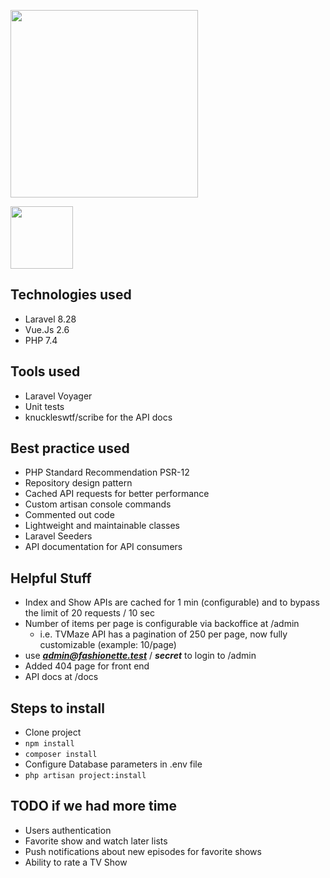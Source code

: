 <p align="center">

<a href="https://laravel.com" target="_blank"><img src="https://raw.githubusercontent.com/laravel/art/master/logo-lockup/5%20SVG/2%20CMYK/1%20Full%20Color/laravel-logolockup-cmyk-red.svg" width="300"></a>

<a href="https://laravel.com" target="_blank"><img src="https://vuejs.org/images/logo.png" width="100"></a>

</p>

## Technologies used

- Laravel 8.28
- Vue.Js 2.6
- PHP 7.4

## Tools used

- Laravel Voyager
- Unit tests
- knuckleswtf/scribe for the API docs

## Best practice used

- PHP Standard Recommendation PSR-12
- Repository design pattern
- Cached API requests for better performance
- Custom artisan console commands
- Commented out code
- Lightweight and maintainable classes
- Laravel Seeders
- API documentation for API consumers

## Helpful Stuff

- Index and Show APIs are cached for 1 min (configurable) and to bypass the limit of 20 requests / 10 sec 
- Number of items per page is configurable via backoffice at /admin
    - i.e. TVMaze API has a pagination of 250 per page, now fully customizable (example: 10/page)
- use _**admin@fashionette.test**_ / _**secret**_ to login to /admin
- Added 404 page for front end
- API docs at /docs

## Steps to install

- Clone project
- `npm install`
- `composer install`
- Configure Database parameters in .env file
- `php artisan project:install`


## TODO if we had more time

- Users authentication
- Favorite show and watch later lists
- Push notifications about new episodes for favorite shows
- Ability to rate a TV Show
